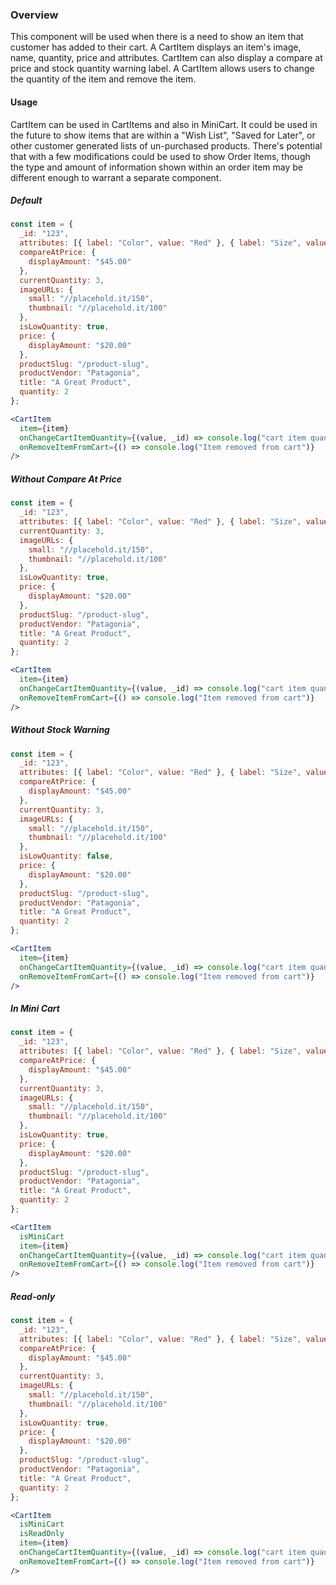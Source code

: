 ### Overview

This component will be used when there is a need to show an item that customer has added to their cart. A CartItem displays an item's image, name, quantity, price and attributes. CartItem can also display a compare at price and stock quantity warning label. A CartItem allows users to change the quantity of the item and remove the item.

#### Usage

CartItem can be used in CartItems and also in MiniCart. It could be used in the future to show items that are within a "Wish List", "Saved for Later", or other customer generated lists of un-purchased products. There's potential that with a few modifications could be used to show Order Items, though the type and amount of information shown within an order item may be different enough to warrant a separate component.

##### Default

```jsx
const item = {
  _id: "123",
  attributes: [{ label: "Color", value: "Red" }, { label: "Size", value: "Medium" }],
  compareAtPrice: {
    displayAmount: "$45.00"
  },
  currentQuantity: 3,
  imageURLs: {
    small: "//placehold.it/150",
    thumbnail: "//placehold.it/100"
  },
  isLowQuantity: true,
  price: {
    displayAmount: "$20.00"
  },
  productSlug: "/product-slug",
  productVendor: "Patagonia",
  title: "A Great Product",
  quantity: 2
};

<CartItem
  item={item}
  onChangeCartItemQuantity={(value, _id) => console.log("cart item quantity changed to", value, "for item", _id)}
  onRemoveItemFromCart={() => console.log("Item removed from cart")}
/>
```

##### Without Compare At Price
```jsx
const item = {
  _id: "123",
  attributes: [{ label: "Color", value: "Red" }, { label: "Size", value: "Medium" }],
  currentQuantity: 3,
  imageURLs: {
    small: "//placehold.it/150",
    thumbnail: "//placehold.it/100"
  },
  isLowQuantity: true,
  price: {
    displayAmount: "$20.00"
  },
  productSlug: "/product-slug",
  productVendor: "Patagonia",
  title: "A Great Product",
  quantity: 2
};

<CartItem
  item={item}
  onChangeCartItemQuantity={(value, _id) => console.log("cart item quantity changed to", value, "for item", _id)}
  onRemoveItemFromCart={() => console.log("Item removed from cart")}
/>
```

##### Without Stock Warning
```jsx
const item = {
  _id: "123",
  attributes: [{ label: "Color", value: "Red" }, { label: "Size", value: "Medium" }],
  compareAtPrice: {
    displayAmount: "$45.00"
  },
  currentQuantity: 3,
  imageURLs: {
    small: "//placehold.it/150",
    thumbnail: "//placehold.it/100"
  },
  isLowQuantity: false,
  price: {
    displayAmount: "$20.00"
  },
  productSlug: "/product-slug",
  productVendor: "Patagonia",
  title: "A Great Product",
  quantity: 2
};

<CartItem
  item={item}
  onChangeCartItemQuantity={(value, _id) => console.log("cart item quantity changed to", value, "for item", _id)}
  onRemoveItemFromCart={() => console.log("Item removed from cart")}
/>
```

##### In Mini Cart
```jsx
const item = {
  _id: "123",
  attributes: [{ label: "Color", value: "Red" }, { label: "Size", value: "Medium" }],
  compareAtPrice: {
    displayAmount: "$45.00"
  },
  currentQuantity: 3,
  imageURLs: {
    small: "//placehold.it/150",
    thumbnail: "//placehold.it/100"
  },
  isLowQuantity: true,
  price: {
    displayAmount: "$20.00"
  },
  productSlug: "/product-slug",
  productVendor: "Patagonia",
  title: "A Great Product",
  quantity: 2
};

<CartItem
  isMiniCart
  item={item}
  onChangeCartItemQuantity={(value, _id) => console.log("cart item quantity changed to", value, "for item", _id)}
  onRemoveItemFromCart={() => console.log("Item removed from cart")}
/>
```

##### Read-only
```jsx
const item = {
  _id: "123",
  attributes: [{ label: "Color", value: "Red" }, { label: "Size", value: "Medium" }],
  compareAtPrice: {
    displayAmount: "$45.00"
  },
  currentQuantity: 3,
  imageURLs: {
    small: "//placehold.it/150",
    thumbnail: "//placehold.it/100"
  },
  isLowQuantity: true,
  price: {
    displayAmount: "$20.00"
  },
  productSlug: "/product-slug",
  productVendor: "Patagonia",
  title: "A Great Product",
  quantity: 2
};

<CartItem
  isMiniCart
  isReadOnly
  item={item}
  onChangeCartItemQuantity={(value, _id) => console.log("cart item quantity changed to", value, "for item", _id)}
  onRemoveItemFromCart={() => console.log("Item removed from cart")}
/>
```
